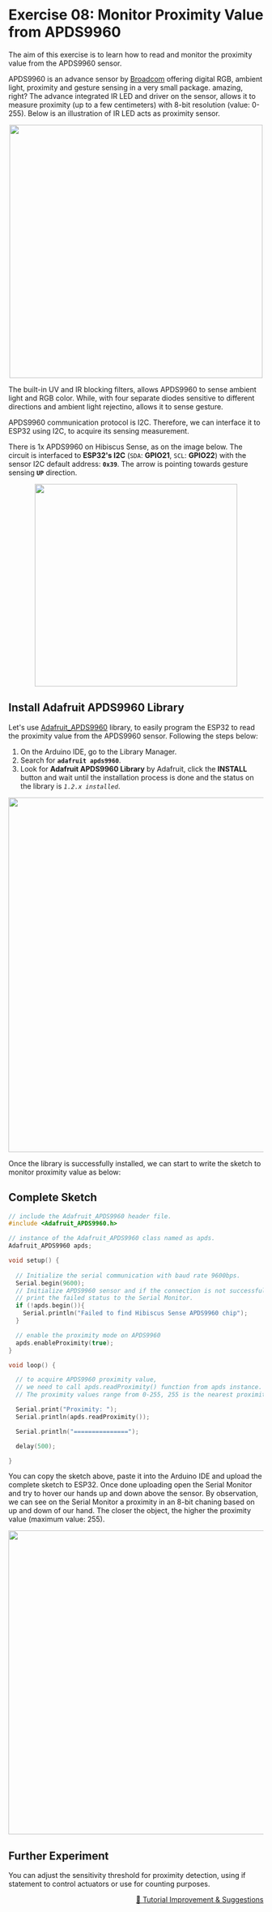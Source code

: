 # Exercise 08: Monitor Proximity Value from APDS9960

The aim of this exercise is to learn how to read and monitor the proximity value from the APDS9960 sensor.

APDS9960 is an advance sensor by [Broadcom](https://www.broadcom.com/products/optical-sensors/integrated-ambient-light-and-proximity-sensors/apds-9960) offering digital RGB, ambient light, proximity and gesture sensing in a very small package. amazing, right? The advance integrated IR LED and driver on the sensor, allows it to measure proximity (up to a few centimeters) with 8-bit resolution (value: 0-255). Below is an illustration of IR LED acts as proximity sensor.

<p align="center"><a href="https://myduino.com/product/myd-036/"><img src="https://github.com/myinvent/hibiscus-sense/raw/main/references/image-exercise-eight.gif" width="500"></a></p>

The built-in UV and IR blocking filters, allows APDS9960 to sense ambient light and RGB color. While, with four separate diodes sensitive to different directions and ambient light rejectino, allows it to sense gesture.

APDS9960 communication protocol is I2C. Therefore, we can interface it to ESP32 using I2C, to acquire its sensing measurement.

There is 1x APDS9960 on Hibiscus Sense, as on the image below. The circuit is interfaced to **ESP32's I2C** (`SDA`: **GPIO21**, `SCL`: **GPIO22**) with the sensor I2C default address: **`0x39`**. The arrow is pointing towards gesture sensing **`UP`** direction.

<p align="center"><a href="https://myduino.com/product/myd-036/"><img src="https://github.com/myinvent/hibiscus-sense/raw/main/references/image-exercise-eight-a.png" width="400"></a></p>

## Install Adafruit APDS9960 Library
Let's use [Adafruit_APDS9960](https://github.com/adafruit/Adafruit_APDS9960) library, to easily program the ESP32 to read the proximity value from the APDS9960 sensor. Following the steps below:
1. On the Arduino IDE, go to the Library Manager.
2. Search for **`adafruit apds9960`**.
3. Look for **Adafruit APDS9960 Library** by Adafruit, click the **INSTALL** button and wait until the installation process is done and the status on the library is *`1.2.x installed`*.

<p align="center"><a href="https://myduino.com/product/myd-036/"><img src="https://github.com/myinvent/hibiscus-sense/raw/main/references/image-exercise-eight-b.png" width="700"></a></p>

Once the library is successfully installed, we can start to write the sketch to monitor proximity value as below:

## Complete Sketch
```cpp
// include the Adafruit_APDS9960 header file.
#include <Adafruit_APDS9960.h>

// instance of the Adafruit_APDS9960 class named as apds.
Adafruit_APDS9960 apds;

void setup() {
  
  // Initialize the serial communication with baud rate 9600bps.
  Serial.begin(9600);
  // Initialize APDS9960 sensor and if the connection is not successful,
  // print the failed status to the Serial Monitor.
  if (!apds.begin()){
    Serial.println("Failed to find Hibiscus Sense APDS9960 chip");
  }

  // enable the proximity mode on APDS9960
  apds.enableProximity(true);
}

void loop() {

  // to acquire APDS9960 proximity value,
  // we need to call apds.readProximity() function from apds instance.
  // The proximity values range from 0-255, 255 is the nearest proximity value.

  Serial.print("Proximity: ");
  Serial.println(apds.readProximity());

  Serial.println("===============");

  delay(500);

}
```


You can copy the sketch above, paste it into the Arduino IDE and upload the complete sketch to ESP32. Once done uploading open the Serial Monitor and try to hover our hands up and down above the sensor. By observation, we can see on the Serial Monitor a proximity in an 8-bit chaning based on up and down of our hand. The closer the object, the higher the proximity value (maximum value: 255).

<p align="center"><a href="https://myduino.com/product/myd-036/"><img src="https://github.com/
myinvent/hibiscus-sense/raw/main/references/image-exercise-eight-c.gif" width="600"></a></p>

## Further Experiment
You can adjust the sensitivity threshold for proximity detection, using if statement to control actuators or use for counting purposes.

<p align="right"><a href="https://forms.gle/UgpDSFc46K4MkvTM8">&#128640; Tutorial Improvement & Suggestions</a></p>